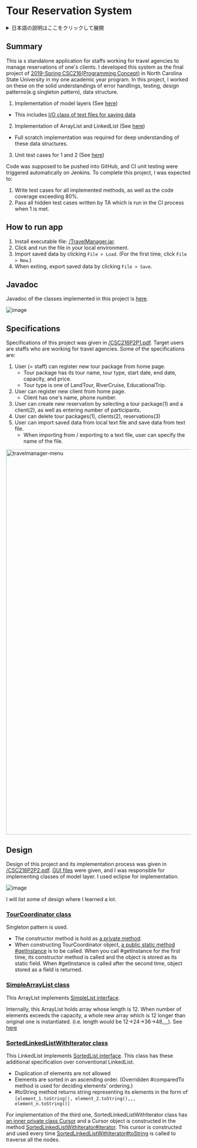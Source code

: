 # Tour Reservation System


<details>
<summary>日本語の説明はここをクリックして展開</summary>

## 概要

本プロジェクトは、旅行会社の予約管理システムのスタンドアロンアプリケーションであり、これはノースカロライナ州立大学交換留学時の 2019-Spring の [CSC216(Programming Concept)](https://people.engr.ncsu.edu/sesmith5/teaching/syllabi/S19_CSC216_Syllabus.pdf)のファイナルプロジェクトである。オブジェクト指向、エラーハンドリング、テスティング、デザインパターン(シングルトンパターン)、データ構造の理解を前提に、以下に取り組んだ。

1. モデル層の実装(該当箇所は[こちら](https://github.com/kudojp/TravelManager/tree/master/Project2/src/edu/ncsu/csc216/travel/model))
   - これは[データ永続化のためのテキストファイルの Reader/Writer クラス](https://github.com/kudojp/TravelManager/tree/master/Project2/src/edu/ncsu/csc216/travel/model/file_io)を含む
2. ArrayList, LinkedList の実装(該当箇所は[こちら](https://github.com/kudojp/TravelManager/tree/master/Project2/src/edu/ncsu/csc216/travel/list_utils))
   - これはデータ構造への理解を含めるという目的でスクラッチの実装を求められた
3. 1 と 2 のユニットテスト(該当箇所は[こちら](https://github.com/kudojp/TravelManager/tree/master/Project2/test/edu/ncsu/csc216/travel))

このプロジェクトは github でコードを提出することを求められており、コード提出時に自動で Jenkins で CI テストが起動した。プロジェクトの完成条件は以下である。

1. これは自らが書いた全てのメソッドをカバーし、尚且つコードカバレッジ 80%を満たすユニットテストが全て pass すること
2. 1 が満たされた場合 TA によるユニットテストが起動し、これらが全て pass すること。

## 実行方法

1. 実行可能ファイルを[/TravelManager.jar](https://github.com/kudojp/TravelManager/blob/master/TravelManager.jar)からダウンロードする。
2. ローカル環境で jar ファイルを起動する。
3. 画面左上の File から、File>Load でデータをインポートする(初回時には File>New を選択)
4. 使用後は左上の File から、File>Save でデータをアウトポートする。

## Javadoc

このプロジェクトで実装されたクラスの Javadoc は[こちら](https://kudojp.github.io/TravelManager/)を参照してください。
![image](https://user-images.githubusercontent.com/44487754/86514577-2d012e00-be4e-11ea-8522-8a73965d5c95.png)

## 仕様

プロジェクトの仕様は[/CSC216P2P1.pdf](https://github.com/kudojp/TravelManager/blob/master/CSC216P2P1.pdf)で与えられた。想定されるユーザは旅行会社のスタッフであり、主要な仕様のいくつかは以下である。

1. ユーザはホーム画面からは新しくツアーパッケージを登録できる
   - 登録情報は、ツアー名/ツアータイプ/開始日時/日数/最大収容人数/価格である
   - ツアータイプは LandTour, RiverCruise, EducationalTrip の３種類から選択する
2. ユーザはホーム画面からクライアントを登録できる
   - 登録情報は、氏名/連絡先である。
3. ユーザはホーム画面から(1 で登録した)ツアーパッケージと(2 で登録した)クライアントを選択して、さらにそのクライアントのツアー参加人数を入力して、ツアーの予約ができる
4. ユーザはホーム画面から(1 で登録した)パッケージの削除、(2 で登録した)クライアントの削除、(3 で登録した)予約のキャンセルができる
5. ユーザはホーム画面のデータをローカルのテキストファイルにアウトポートすることで保存できる
6. ユーザは現時点でのデータを保存/呼び出しすることができる。
   - データの保存場所はローカルのテキストファイルである。
   - 保存の際にはテキストファイルの名前を指定してデータを保存し、読み込みの際にはファイルの選択をしてデータを呼び出す。

<img width="1051" alt="travelmanager-menu" src="https://user-images.githubusercontent.com/44487754/86505764-cb1bd680-be03-11ea-816b-0f581304cb90.png">

## 設計

プロジェクトの設計およびその実装手順は[/CSC216P2P2.pdf](CSC216P2P2.pdf)で与えられた。GUI ファイルに関しては既に完成したものが与えられており、Model 部分を以下のクラス図を元に eclipse で実装した(該当箇所は[こちら](https://github.com/kudojp/TravelManager/tree/master/Project2/src/edu/ncsu/csc216/travel/model)である)。データの永続化はローカルのテキストファイルで行なっている。

![image](https://user-images.githubusercontent.com/44487754/73433247-c0a66e00-4387-11ea-9050-cf631aedaf6f.png)

以下特筆すべき点である。

### [TourCoordinator クラス](https://github.com/kudojp/TravelManager/blob/master/Project2/src/edu/ncsu/csc216/travel/model/office/TourCoordinator.java)

- シングルトンパターンを採用している
  - [コンストラクターは private メソッドとして保持](https://github.com/kudojp/TravelManager/blob/master/Project2/src/edu/ncsu/csc216/travel/model/office/TourCoordinator.java#L53-L61)されており、TourCoordinator を外部から呼び出す際には[public static メソッドの getInstance()](https://github.com/kudojp/TravelManager/blob/master/Project2/src/edu/ncsu/csc216/travel/model/office/TourCoordinator.java#L68-L73)を使用する。
  - この private メソッドのコンストラクターで初期化された TourCoordinator インスタンスは[private static フィールドの instance](https://github.com/kudojp/TravelManager/blob/master/Project2/src/edu/ncsu/csc216/travel/model/office/TourCoordinator.java#L28)として保持される。getInstance()メソッドを初めて呼び出す際には、この内部でコンストラクターが呼び出され、TourCoordinator インスタンスが初期化されて instance に収納される。二度目以降に getInstance()メソッドが呼び出された際には、instance を返す。

### [SimpleArrayList クラス](https://github.com/kudojp/TravelManager/blob/c13ca920c8f267496f95b6afbba5713568351401/Project2/src/edu/ncsu/csc216/travel/list_utils/SimpleArrayList.java)

- この ArrayList は[SimpleList インターフェイス](https://github.com/kudojp/TravelManager/blob/master/Project2/src/edu/ncsu/csc216/travel/list_utils/SimpleList.java)を実装している。
- ArrayList は、初期化した状態では、内部的に長さ 12 の Array が使わている。要素を追加する中で Array のキャパシティーをオーバーするごとに 24→36→48→...と 12 ずつ長い Array に置き換えている(該当箇所は[こちら](https://github.com/kudojp/TravelManager/blob/master/Project2/src/edu/ncsu/csc216/travel/list_utils/SimpleArrayList.java#L95-L110))。

### [SortedLinkedListWithIterator クラス](https://github.com/kudojp/TravelManager/blob/c13ca920c8f267496f95b6afbba5713568351401/Project2/src/edu/ncsu/csc216/travel/list_utils/SortedLinkedListWithIterator.java)

- この LinkedList は[SortedList インターフェイス](https://github.com/kudojp/TravelManager/blob/c13ca920c8f267496f95b6afbba5713568351401/Project2/src/edu/ncsu/csc216/travel/list_utils/SortedList.java)を実装している。この LinkedList は従来の LinkedList と比べると以下の二つの特徴を持つ。
  - 複数の要素の重複を許さない
  - 要素は、そのオブジェクトの compareTo メソッドを使用して、値が小さい順にソートされて収納される
- [Cursor](https://github.com/kudojp/TravelManager/blob/c13ca920c8f267496f95b6afbba5713568351401/Project2/src/edu/ncsu/csc216/travel/list_utils/SortedLinkedListWithIterator.java#L238-L255)というネストされた private クラスを保持しており、これは[SimpleListIterator インターフェイス](https://github.com/kudojp/TravelManager/blob/c13ca920c8f267496f95b6afbba5713568351401/Project2/src/edu/ncsu/csc216/travel/list_utils/SimpleListIterator.java)を実装している。
  - この Cursor はこの LinkedListIterator 内部の[iterator()メソッド](https://github.com/kudojp/TravelManager/blob/c13ca920c8f267496f95b6afbba5713568351401/Project2/src/edu/ncsu/csc216/travel/list_utils/SortedLinkedListWithIterator.java#L186-L188)内で初期化されて返される。
  - この Cursor は[toString()メソッド](https://github.com/kudojp/TravelManager/blob/c13ca920c8f267496f95b6afbba5713568351401/Project2/src/edu/ncsu/csc216/travel/list_utils/SortedLinkedListWithIterator.java#L194-L209)において iterator()メソッドから呼び出された上で、この List を文字列で表現する際に使用される。

</details>

## Summary

This ia s standalone application for staffs working for travel agencies to manage reservations of one's clients. I developed this system as the final project of [2019-Spring CSC216(Programming Concept)](https://people.engr.ncsu.edu/sesmith5/teaching/syllabi/S19_CSC216_Syllabus.pdf) in North Carolina State University in my one academic year program. In this project, I worked on these on the solid understandings of error handlings, testing, design patterns(e.g singleton pattern), data structure.

1. Implementation of model layers (See [here](https://github.com/kudojp/TravelManager/tree/master/Project2/src/edu/ncsu/csc216/travel/model]))
  - This includes [I/O class of text files for saving data](https://github.com/kudojp/TravelManager/tree/master/Project2/src/edu/ncsu/csc216/travel/model/file_io)
2. Implementation of ArrayList and LinkedList (See [here](https://github.com/kudojp/TravelManager/tree/master/Project2/src/edu/ncsu/csc216/travel/list_utils))
  - Full scratch implementation was required for deep understanding of these data structures.
3. Unit test cases for 1 and 2 (See [here](https://github.com/kudojp/TravelManager/tree/master/Project2/test/edu/ncsu/csc216/travel))

Code was supposed to be pushed into GitHub, and CI unit testing were triggered automatically on Jenkins. To complete this project, I was expected to:

1. Write test cases for all implemented methods, as well as the code coverage exceeding 80%.
2. Pass all hidden test cases written by TA which is run in the CI process when 1 is met.


## How to run app

1. Install executable file: [/TravelManager.jar](https://github.com/kudojp/TravelManager/blob/master/TravelManager.jar).
2. Click and run the file in your local environment.
3. Import saved data by clicking `File > Load`. (For the first time, click `File > New`.)
4. When exiting, export saved data by clicking `File > Save`.

## Javadoc

Javadoc of the classes implemented in this project is [here](https://kudojp.github.io/TourReservationSystem-Java2019/).


![image](https://user-images.githubusercontent.com/44487754/86514577-2d012e00-be4e-11ea-8522-8a73965d5c95.png)

## Specifications

Specifications of this project was given in [/CSC216P2P1.pdf](https://github.com/kudojp/TravelManager/blob/master/CSC216P2P1.pdf). Target users are staffs who are working for travel agencies. Some of the specifications are:

1. User (= staff) can register new tour package from home page.
   - Tour package has its tour name, tour type, start date, end date, capacity, and price.
   - Tour type is one of LandTour, RiverCruise, EducationalTrip.
2. User can register new client from home page.
   - Client has one's name, phone number.
3. User can create new reservation by selecting a tour package(1) and a client(2), as well as entering number of participants.
4. User can delete tour packages(1), clients(2), reservations(3)
5. User can import saved data from local text file and save data from text file.
   - When importing from / exporting to a text file, user can specify the name of the file.

<img width="1051" alt="travelmanager-menu" src="https://user-images.githubusercontent.com/44487754/86505764-cb1bd680-be03-11ea-816b-0f581304cb90.png">


## Design

Design of this project and its implementation process was given in [/CSC216P2P2.pdf](CSC216P2P2.pdf). [GUI files](https://github.com/kudojp/TravelManager/tree/master/Project2/src/edu/ncsu/csc216/travel/model) were given, and I was responsible for implementing classes of model layer. I used eclipse for implementation.

![image](https://user-images.githubusercontent.com/44487754/73433247-c0a66e00-4387-11ea-9050-cf631aedaf6f.png)

I will list some of design where I learned a lot.

### [TourCoordinator class](https://github.com/kudojp/TravelManager/blob/master/Project2/src/edu/ncsu/csc216/travel/model/office/TourCoordinator.java)

Singleton pattern is used.
- The constructor method is hold as [a private method](https://github.com/kudojp/TravelManager/blob/master/Project2/src/edu/ncsu/csc216/travel/model/office/TourCoordinator.java#L53-L61).
- When constructing TourCoordinator object, [a public static method #getInstance](https://github.com/kudojp/TravelManager/blob/master/Project2/src/edu/ncsu/csc216/travel/model/office/TourCoordinator.java#L68-L73) is to be called. When you call #getInstance for the first time, its constructor method is called and the object is stored as its static field. When #getInstance is called after the second time, object stored as a field is returned.

### [SimpleArrayList class](https://github.com/kudojp/TravelManager/blob/c13ca920c8f267496f95b6afbba5713568351401/Project2/src/edu/ncsu/csc216/travel/list_utils/SimpleArrayList.java)

This ArrayList implements [SimpleList interface](https://github.com/kudojp/TravelManager/blob/master/Project2/src/edu/ncsu/csc216/travel/list_utils/SimpleList.java).

Internally, this ArrayList holds array whose length is 12. When number of elements exceeds the capacity, a whole new array which is 12 longer than original one is instantiated. (i.e. length would be 12→24→36→48,,,,). See [here]((https://github.com/kudojp/TravelManager/blob/master/Project2/src/edu/ncsu/csc216/travel/list_utils/SimpleArrayList.java#L95-L110))


### [SortedLinkedListWithIterator class](https://github.com/kudojp/TravelManager/blob/c13ca920c8f267496f95b6afbba5713568351401/Project2/src/edu/ncsu/csc216/travel/list_utils/SortedLinkedListWithIterator.java)

This LinkedList implements [SortedList interface](https://github.com/kudojp/TravelManager/blob/c13ca920c8f267496f95b6afbba5713568351401/Project2/src/edu/ncsu/csc216/travel/list_utils/SortedList.java). This class has these additional specification over conventional LinkedList.

- Duplication of elements are not allowed
- Elements are sorted in an ascending order. (Overridden #comparedTo method is used for deciding elements' ordering.)
- #toString method returns string representing its elements in the form of `[element_1.toString(), element_2.toString(),,, element_n.toString()]`

For implementation of the third one, SortedLinkedListWithIterator class has [an inner private class Cursor](https://github.com/kudojp/TravelManager/blob/c13ca920c8f267496f95b6afbba5713568351401/Project2/src/edu/ncsu/csc216/travel/list_utils/SortedLinkedListWithIterator.java#L238-L255) and a Cursor object is constructed in the method [SortedLinkedListWithIterator#iterator](https://github.com/kudojp/TravelManager/blob/c13ca920c8f267496f95b6afbba5713568351401/Project2/src/edu/ncsu/csc216/travel/list_utils/SortedLinkedListWithIterator.java#L186-L188). This cursor is constructed and used every time [SortedLinkedListWithIterator#toString](https://github.com/kudojp/TravelManager/blob/c13ca920c8f267496f95b6afbba5713568351401/Project2/src/edu/ncsu/csc216/travel/list_utils/SortedLinkedListWithIterator.java#L194-L209) is called to traverse all the nodes.

